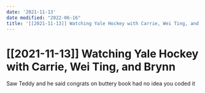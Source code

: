 ```yaml
---
date: '2021-11-13'
date modified: "2022-06-16"
title: '[[2021-11-13]] Watching Yale Hockey with Carrie, Wei Ting, and Brynn'
---
```


# [[2021-11-13]] Watching Yale Hockey with Carrie, Wei Ting, and Brynn
Saw Teddy and he said congrats on buttery book had no idea you coded it
